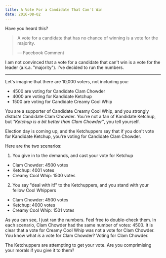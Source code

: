 ```yaml
---
title: A Vote For a Candidate That Can't Win
date: 2016-08-02
---
```


Have you heard this?

> A vote for a candidate that has no chance of winning is a vote for the majority.
>
> — Facebook Comment

I am not convinced that a vote for a candidate that can't win is a vote for the leader (a.k.a. "majority"). I've decided to run the numbers.

----------

Let's imagine that there are 10,000 voters, not including you:

- 4500 are voting for Candidate Clam Chowder
- 4000 are voting for Kandidate Ketchup
- 1500 are voting for Candidate Creamy Cool Whip

You are a supporter of Candidate Creamy Cool Whip, and you strongly *distaste* Candidate Clam Chowder. You're not a fan of Kandidate Ketchup, but *"Ketchup is a bit better than Clam Chowder"*, you tell yourself.

Election day is coming up, and the Ketchuppers say that if you don't vote for Kandidate Ketchup, you're voting for Candidate Clam Chowder.

Here are the two scenarios:

1. You give in to the demands, and cast your vote for Ketchup
  - Clam Chowder: 4500 votes
  - Ketchup: 4001 votes
  - Creamy Cool Whip: 1500 votes
2. You say "deal with it!" to the Ketchuppers, and you stand with your fellow Cool Whippers
  - Clam Chowder: 4500 votes
  - Ketchup: 4000 votes
  - Creamy Cool Whip: 1501 votes

As you can see, I just ran the numbers. Feel free to double-check them. In each scenario, Clam Chowder had the same number of votes: 4500. It is clear that a vote for Creamy Cool Whip was not a vote for Clam Chowder. You know what *is* a vote for Clam Chowder? Voting for Clam Chowder.

The Ketchuppers are attempting to get your vote. Are you comprimising your morals if you give it to them?
